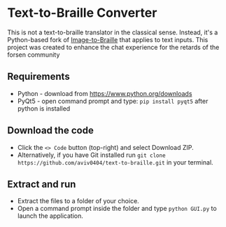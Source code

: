 # Text-to-Braille Converter
This is not a text-to-braille translator in the classical sense. Instead, it's a Python-based fork of [Image-to-Braille](https://github.com/505e06b2/Image-to-Braille) that applies to text inputs.
This project was created to enhance the chat experience for the retards of the forsen community

## Requirements
- Python - download from https://www.python.org/downloads
- PyQt5 - open command prompt and type: `pip install pyqt5` after python is installed

## Download the code
- Click the `<> Code` button (top-right) and select Download ZIP.
- Alternatively, if you have Git installed run `git clone https://github.com/aviv0404/text-to-braille.git` in your terminal.

## Extract and run
- Extract the files to a folder of your choice.
- Open a command prompt inside the folder and type `python GUI.py` to launch the application.
